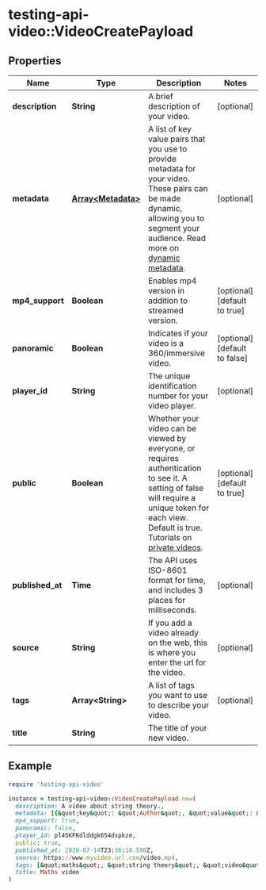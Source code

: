 # testing-api-video::VideoCreatePayload

## Properties

| Name | Type | Description | Notes |
| ---- | ---- | ----------- | ----- |
| **description** | **String** | A brief description of your video. | [optional] |
| **metadata** | [**Array&lt;Metadata&gt;**](Metadata.md) | A list of key value pairs that you use to provide metadata for your video. These pairs can be made dynamic, allowing you to segment your audience. Read more on [dynamic metadata](https://api.video/blog/endpoints/dynamic-metadata). | [optional] |
| **mp4_support** | **Boolean** | Enables mp4 version in addition to streamed version. | [optional][default to true] |
| **panoramic** | **Boolean** | Indicates if your video is a 360/immersive video. | [optional][default to false] |
| **player_id** | **String** | The unique identification number for your video player. | [optional] |
| **public** | **Boolean** | Whether your video can be viewed by everyone, or requires authentication to see it. A setting of false will require a unique token for each view. Default is true. Tutorials on [private videos](https://api.video/blog/endpoints/private-videos). | [optional][default to true] |
| **published_at** | **Time** | The API uses ISO-8601 format for time, and includes 3 places for milliseconds. | [optional] |
| **source** | **String** | If you add a video already on the web, this is where you enter the url for the video. | [optional] |
| **tags** | **Array&lt;String&gt;** | A list of tags you want to use to describe your video. | [optional] |
| **title** | **String** | The title of your new video. |  |

## Example

```ruby
require 'testing-api-video'

instance = testing-api-video::VideoCreatePayload.new(
  description: A video about string theory.,
  metadata: [{&quot;key&quot;: &quot;Author&quot;, &quot;value&quot;: &quot;John Doe&quot;}],
  mp4_support: true,
  panoramic: false,
  player_id: pl45KFKdlddgk654dspkze,
  public: true,
  published_at: 2020-07-14T23:36:18.598Z,
  source: https://www.myvideo.url.com/video.mp4,
  tags: [&quot;maths&quot;, &quot;string theory&quot;, &quot;video&quot;],
  title: Maths video
)
```

